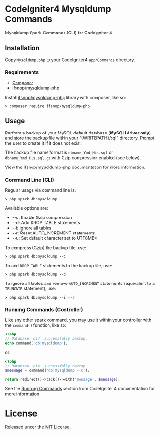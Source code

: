# CodeIgniter4 Mysqldump Commands

Mysqldump Spark Commands (CLI) for CodeIgniter 4.

## Installation
Copy `Mysqldump.php` to your CodeIgniter4 `app/Commands` directory.

### Requirements
- [Composer](https://getcomposer.org)
- [ifsnop/mysqldump-php](https://www.github.com/ifsnop/mysqldump-php)

Install [ifsnop/mysqldump-php](https://www.github.com/ifsnop/mysqldump-php) library with composer, like so:
```console
> composer require ifsnop/mysqldump-php
```

## Usage

Perform a backup of your MySQL default database (**MySQLi driver only**) and store the backup file within your "{WRITEPATH}/sql" directory. 
Prompt the user to create it if it does not exist. 

The backup file name format is `dbname_Ymd_His.sql` or `dbname_Ymd_His.sql.gz` with Gzip compression enabled (see below).

View the [ifsnop/mysqldump-php](https://www.github.com/ifsnop/mysqldump-php) documentation for more information.

### Command Line (CLI)

Regular usage via command line is:
```console
> php spark db:mysqldump
```

Available options are:
- --c: Enable Gzip compression
- --d: Add DROP TABLE statements 
- --i: Ignore all tables
- --r: Reset AUTO_INCREMENT statements
- --u: Set default character set to UTF8MB4

To compress (Gzip) the backup file, use:
```console
> php spark db:mysqldump --c
```

To add `DROP TABLE` statements to the backup file, use:
```console
> php spark db:mysqldump --d
```

To ignore all tables and remove `AUTO_INCREMENT` statements (equivalent to a `TRUNCATE` statement), use:
```console
> php spark db:mysqldump --i --r
```

### Running Commands (Controller)

Like any other spark command, you may use it within your controller with the `command()` function, like so:
```php
<?php
// Database `ci4` successfully backup.
echo command('db:mysqldump');
```

or:

```php
<?php
// Database `ci4` successfully backup.
$message = command('db:mysqldump --c');

return redirect()->back()->with('message', $message);
```

See the [Running Commands](https://codeigniter.com/user_guide/cli/spark_commands.html#running-commands) section from CodeIgniter 4 documentation for more information.

# License
Released under the [MIT License](./LICENSE).
